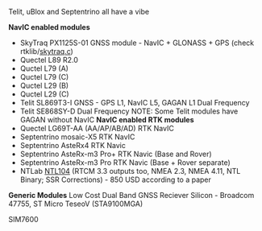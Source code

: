 Telit, uBlox and Septentrino all have a vibe

**NavIC enabled modules**
- SkyTraq PX1125S-01 GNSS module - NavIC + GLONASS + GPS (check rtklib/[skytraq.c](https://github.com/ethz-asl/rtklibros/blob/master/src/rcv/skytraq.c))
- Quectel L89 R2.0
- Quctel L79 (A)
- Quctel L79 (C)
- Quctel L29 (B)
- Quctel L29 (C)
- Telit SL869T3-I GNSS - GPS L1, NavIC L5, GAGAN L1 Dual Frequency
- Telit SE868SY-D Dual Frequency
NOTE: Some Telit modules have GAGAN without NavIC
**NavIC enabled RTK modules**
- Quectel LG69T-AA (AA/AP/AB/AD) RTK NavIC
- Septentrino mosaic-X5 RTK NavIC
- Septentrino AsteRx4 RTK Navic
- Septentrino AsteRx-m3 Pro+ RTK Navic (Base and Rover)
- Septentrino AsteRx-m3 Pro RTK Navic (Base + Rover separate)
- NTLab [NTL104](https://ntlab.lt/product/gnss-receiver-module-ntl104/) (RTCM 3.3 outputs too, NMEA 2.3, NMEA 4.11, NTL Binary; SSR Corrections) - 850 USD according to a paper

**Generic Modules**
Low Cost Dual Band GNSS Reciever Silicon - Broadcom 47755, ST Micro TeseoV (STA9100MGA)

SIM7600